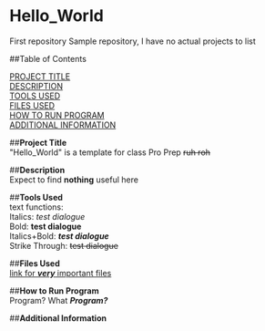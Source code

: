 # Hello_World
First repository
Sample repository, I have no actual projects to list  

##Table of Contents  

  [PROJECT TITLE](#Project-Title)  
  [DESCRIPTION](#Description)  
  [TOOLS USED](#Tools-Used)  
  [FILES USED](#Files-Used)  
  [HOW TO RUN PROGRAM](#How-to-Run-Program)  
  [ADDITIONAL INFORMATION](#Additional-Information)
  
##**Project Title**  
"Hello_World" is a template for class Pro Prep ~~ruh roh~~  

##**Description**  
Expect to find **nothing** useful here  

##**Tools Used**  
text functions:  
Italics: *test dialogue*  
Bold: **test dialogue**  
Italics+Bold: ***test dialogue***  
Strike Through: ~~test dialogue~~  


##**Files Used**  
[link for ***very*** important files](https://www.youtube.com/watch?v=dQw4w9WgXcQ)


##**How to Run Program**  
Program? What ***Program?***


##**Additional Information**  



